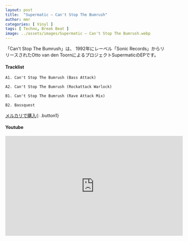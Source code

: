 ```yaml
---
layout: post
title:  "Supermatic – Can't Stop The Bumrush"
author: mmr
categories: [ Vinyl ]
tags: [ Techno, Break Beat ]
image: ../assets/images/Supermatic – Can't Stop The Bumrush.webp
---
```


「Can't Stop The Bumrush」は、
1992年にレーベル「Sonic Records」からリリースされたOtto van den ToornによるプロジェクトSupermaticのEPです。

#### Tracklist
```md
A1. Can't Stop The Bumrush (Bass Attack)

A2. Can't Stop The Bumrush (Rockattack Warlock)

B1. Can't Stop The Bumrush (Rave Attack Mix)

B2. Bassquest
```

[メルカリで購入](https://jp.mercari.com/item/m19638471586?afid=6142608987){: .button1}

#### Youtube
<iframe width="560" height="315" src="https://www.youtube.com/embed/cLVI5zyOLHY?si=bUXi4zQDrdsqOlOD" title="YouTube video player" frameborder="0" allow="accelerometer; autoplay; clipboard-write; encrypted-media; gyroscope; picture-in-picture; web-share" referrerpolicy="strict-origin-when-cross-origin" allowfullscreen></iframe>